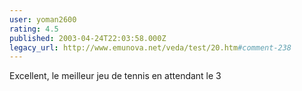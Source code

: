 ```yaml
---
user: yoman2600
rating: 4.5
published: 2003-04-24T22:03:58.000Z
legacy_url: http://www.emunova.net/veda/test/20.htm#comment-238
---
```

Excellent, le meilleur jeu de tennis en attendant le 3